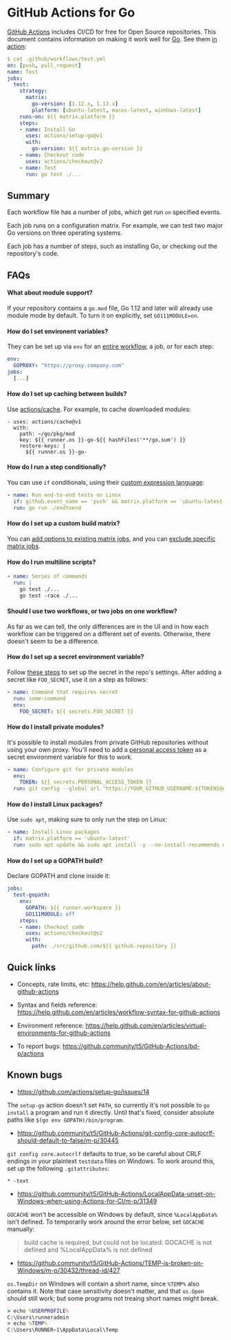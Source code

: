 # GitHub Actions for Go

[GitHub Actions](https://github.com/features/actions) includes CI/CD for free
for Open Source repositories. This document contains information on making it
work well for [Go](https://github.com/features/actions). See them [in
action](https://github.com/mvdan/github-actions-golang/actions):

```yaml
$ cat .github/workflows/test.yml
on: [push, pull_request]
name: Test
jobs:
  test:
    strategy:
      matrix:
        go-version: [1.12.x, 1.13.x]
        platform: [ubuntu-latest, macos-latest, windows-latest]
    runs-on: ${{ matrix.platform }}
    steps:
    - name: Install Go
      uses: actions/setup-go@v1
      with:
        go-version: ${{ matrix.go-version }}
    - name: Checkout code
      uses: actions/checkout@v2
    - name: Test
      run: go test ./...
```

## Summary

Each workflow file has a number of jobs, which get run `on` specified events.

Each job runs on a configuration matrix. For example, we can test two major Go
versions on three operating systems.

Each job has a number of steps, such as installing Go, or checking out the
repository's code.

## FAQs

#### What about module support?

If your repository contains a `go.mod` file, Go 1.12 and later will already use
module mode by default. To turn it on explicitly, set `GO111MODULE=on`.

#### How do I set environent variables?

They can be set up via `env` for an [entire
workflow](https://help.github.com/en/articles/workflow-syntax-for-github-actions#env),
a job, or for each step:

```yaml
env:
  GOPROXY: "https://proxy.company.com"
jobs:
  [...]
```

#### How do I set up caching between builds?

Use [actions/cache](https://github.com/actions/cache). For example, to cache
downloaded modules:

```
- uses: actions/cache@v1
  with:
    path: ~/go/pkg/mod
    key: ${{ runner.os }}-go-${{ hashFiles('**/go.sum') }}
    restore-keys: |
      ${{ runner.os }}-go-
```

#### How do I run a step conditionally?

You can use `if` conditionals, using their [custom expression
language](https://help.github.com/en/articles/contexts-and-expression-syntax-for-github-actions):

```yaml
- name: Run end-to-end tests on Linux
  if: github.event_name == 'push' && matrix.platform == 'ubuntu-latest'
  run: go run ./endtoend
```

#### How do I set up a custom build matrix?

You can [add options to existing matrix
jobs](https://help.github.com/en/articles/workflow-syntax-for-github-actions#example-including-configurations-in-a-matrix-build),
and you can [exclude specific matrix
jobs](https://help.github.com/en/articles/workflow-syntax-for-github-actions#example-excluding-configurations-from-a-matrix).

#### How do I run multiline scripts?

```yaml
- name: Series of commands
  run: |
    go test ./...
    go test -race ./...
```

#### Should I use two workflows, or two jobs on one workflow?

As far as we can tell, the only differences are in the UI and in how each
workflow can be triggered on a different set of events. Otherwise, there doesn't
seem to be a difference.

#### How do I set up a secret environment variable?

Follow [these steps](https://help.github.com/en/articles/virtual-environments-for-github-actions#creating-and-using-secrets-encrypted-variables)
to set up the secret in the repo's settings. After adding a secret like
`FOO_SECRET`, use it on a step as follows:

```yaml
- name: Command that requires secret
  run: some-command
  env:
    FOO_SECRET: ${{ secrets.FOO_SECRET }}
```

#### How do I install private modules?

It's possible to install modules from private GitHub repositories without using
your own proxy. You'll need to add a
[personal access token](https://github.com/settings/tokens) as a secret
environment variable for this to work.

```yaml
- name: Configure git for private modules
  env:
    TOKEN: ${{ secrets.PERSONAL_ACCESS_TOKEN }}
  run: git config --global url."https://YOUR_GITHUB_USERNAME:${TOKEN}@github.com".insteadOf "https://github.com"
```

#### How do I install Linux packages?

Use `sudo apt`, making sure to only run the step on Linux:

```yaml
- name: Install Linux packages
  if: matrix.platform == 'ubuntu-latest'
  run: sudo apt update && sudo apt install -y --no-install-recommends mypackage
```

#### How do I set up a GOPATH build?

Declare GOPATH and clone inside it:

```yaml
jobs:
  test-gopath:
    env:
      GOPATH: ${{ runner.workspace }}
      GO111MODULE: off
    steps:
    - name: Checkout code
      uses: actions/checkout@v2
      with:
        path: ./src/github.com/${{ github.repository }}
```

## Quick links

* Concepts, rate limits, etc: https://help.github.com/en/articles/about-github-actions

* Syntax and fields reference: https://help.github.com/en/articles/workflow-syntax-for-github-actions

* Environment reference: https://help.github.com/en/articles/virtual-environments-for-github-actions

* To report bugs: https://github.community/t5/GitHub-Actions/bd-p/actions

## Known bugs

* https://github.com/actions/setup-go/issues/14

The `setup-go` action doesn't set `PATH`, so currently it's not possible to `go
install` a program and run it directly. Until that's fixed, consider absolute
paths like `$(go env GOPATH)/bin/program`.

* https://github.community/t5/GitHub-Actions/git-config-core-autocrlf-should-default-to-false/m-p/30445

`git config core.autocrlf` defaults to true, so be careful about CRLF endings in
your plaintext `testdata` files on Windows. To work around this, set up the
following `.gitattributes`:

```gitattributes
* -text
```

* https://github.community/t5/GitHub-Actions/LocalAppData-unset-on-Windows-when-using-Actions-for-CI/m-p/31349

`GOCACHE` won't be accessible on Windows by default, since `%LocalAppData%`
isn't defined. To temporarily work around the error below, set `GOCACHE`
manually:

> build cache is required, but could not be located: GOCACHE is not defined and
> %LocalAppData% is not defined

* https://github.community/t5/GitHub-Actions/TEMP-is-broken-on-Windows/m-p/30432/thread-id/427

`os.TempDir` on Windows will contain a short name, since `%TEMP%` also contains
it. Note that case sensitivity doesn't matter, and that `os.Open` should still
work; but some programs not treaing short names might break.

```cmd
> echo %USERPROFILE%
C:\Users\runneradmin
> echo %TEMP%
C:\Users\RUNNER~1\AppData\Local\Temp
```
